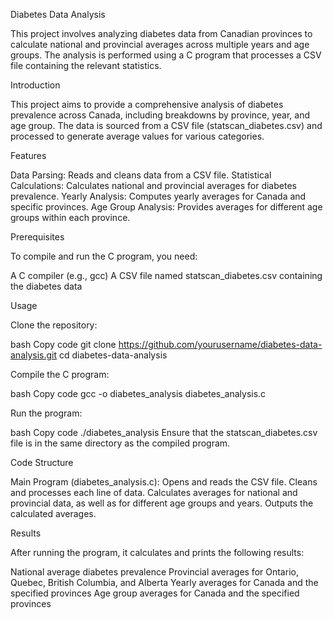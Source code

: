 Diabetes Data Analysis

This project involves analyzing diabetes data from Canadian provinces to calculate national and provincial averages across multiple years and age groups. 
The analysis is performed using a C program that processes a CSV file containing the relevant statistics.

Introduction

This project aims to provide a comprehensive analysis of diabetes prevalence across Canada, including breakdowns by province, year, and age group. 
The data is sourced from a CSV file (statscan_diabetes.csv) and processed to generate average values for various categories.

Features

Data Parsing: Reads and cleans data from a CSV file.
Statistical Calculations: Calculates national and provincial averages for diabetes prevalence.
Yearly Analysis: Computes yearly averages for Canada and specific provinces.
Age Group Analysis: Provides averages for different age groups within each province.

Prerequisites

To compile and run the C program, you need:

A C compiler (e.g., gcc)
A CSV file named statscan_diabetes.csv containing the diabetes data

Usage

Clone the repository:

bash
Copy code
git clone https://github.com/yourusername/diabetes-data-analysis.git
cd diabetes-data-analysis

Compile the C program:

bash
Copy code
gcc -o diabetes_analysis diabetes_analysis.c

Run the program:

bash
Copy code
./diabetes_analysis
Ensure that the statscan_diabetes.csv file is in the same directory as the compiled program.

Code Structure

Main Program (diabetes_analysis.c):
Opens and reads the CSV file.
Cleans and processes each line of data.
Calculates averages for national and provincial data, as well as for different age groups and years.
Outputs the calculated averages.

Results

After running the program, it calculates and prints the following results:

National average diabetes prevalence
Provincial averages for Ontario, Quebec, British Columbia, and Alberta
Yearly averages for Canada and the specified provinces
Age group averages for Canada and the specified provinces





